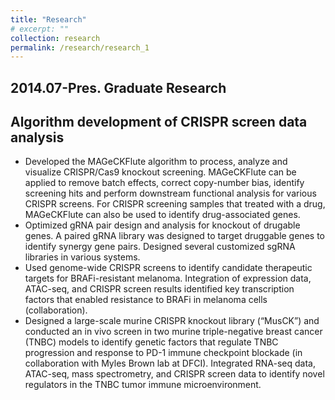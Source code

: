 ```yaml
---
title: "Research"
# excerpt: ""
collection: research
permalink: /research/research_1
---
```


## **2014.07-Pres. Graduate Research**
## Algorithm development of CRISPR screen data analysis
- Developed the MAGeCKFlute algorithm to process, analyze and visualize CRISPR/Cas9 knockout screening. MAGeCKFlute can be applied to remove batch effects, correct copy-number bias, identify screening hits and perform downstream functional analysis for various CRISPR screens. For CRISPR screening samples that treated with a drug, MAGeCKFlute can also be used to identify drug-associated genes.
-	Optimized gRNA pair design and analysis for knockout of drugable genes. A paired gRNA library was designed to target druggable genes to identify synergy gene pairs. Designed several customized sgRNA libraries in various systems.
-	Used genome-wide CRISPR screens to identify candidate therapeutic targets for BRAFi-resistant melanoma. Integration of expression data, ATAC-seq, and CRISPR screen results identified key transcription factors that enabled resistance to BRAFi in melanoma cells (collaboration). 
-	Designed a large-scale murine CRISPR knockout library (“MusCK”) and conducted an in vivo screen in two murine triple-negative breast cancer (TNBC) models to identify genetic factors that regulate TNBC progression and response to PD-1 immune checkpoint blockade (in collaboration with Myles Brown lab at DFCI). Integrated RNA-seq data, ATAC-seq, mass spectrometry, and CRISPR screen data to identify novel regulators in the TNBC tumor immune microenvironment.
